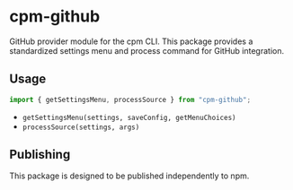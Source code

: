 # cpm-github

GitHub provider module for the cpm CLI. This package provides a standardized settings menu and process command for GitHub integration.

## Usage

```js
import { getSettingsMenu, processSource } from "cpm-github";
```

- `getSettingsMenu(settings, saveConfig, getMenuChoices)`
- `processSource(settings, args)`

## Publishing

This package is designed to be published independently to npm.
